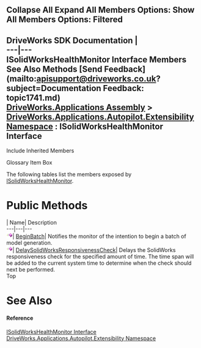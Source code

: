 Collapse All Expand All Members Options: Show All  Members Options: Filtered   
---  
DriveWorks SDK Documentation  |   
---|---  
ISolidWorksHealthMonitor Interface Members   
See Also Methods [Send Feedback](mailto:apisupport@driveworks.co.uk?subject=Documentation Feedback: topic1741.md)  
[DriveWorks.Applications Assembly](topic13.md) > [DriveWorks.Applications.Autopilot.Extensibility Namespace](topic1633.md) : ISolidWorksHealthMonitor Interface  
---  
  
Include Inherited Members    


Glossary Item Box

The following tables list the members exposed by [ISolidWorksHealthMonitor](topic1741.md).

# Public Methods

| Name| Description  
---|---|---  
![ Method](dotnetimages/Method.gif)| [BeginBatch](topic1746.md)| Notifies the monitor of the intention to begin a batch of model generation.   
![ Method](dotnetimages/Method.gif)| [DelaySolidWorksResponsivenessCheck](topic1747.md)| Delays the SolidWorks responsiveness check for the specified amount of time. The time span will be added to the current system time to determine when the check should next be performed.   
Top

# See Also

#### Reference

[ISolidWorksHealthMonitor Interface](topic1741.md)   
[DriveWorks.Applications.Autopilot.Extensibility Namespace](topic1633.md)


